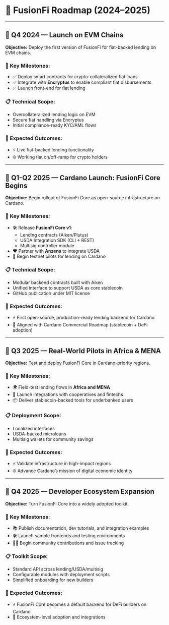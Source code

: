 # 🚀 FusionFi Roadmap (2024–2025)

---

## 📅 Q4 2024 — Launch on EVM Chains

**Objective:** Deploy the first version of FusionFi for fiat-backed lending on EVM chains.

### 🔑 Key Milestones:
- ✅ Deploy smart contracts for crypto-collateralized fiat loans  
- ✅ Integrate with **Encryptus** to enable compliant fiat disbursements  
- ✅ Launch front-end for fiat lending  

### 📋 Technical Scope:
- Overcollateralized lending logic on EVM  
- Secure fiat handling via Encryptus  
- Initial compliance-ready KYC/AML flows  

### 🎯 Expected Outcomes:
- ⚡ Live fiat-backed lending functionality  
- 🌐 Working fiat on/off-ramp for crypto holders  

---

## 📅 Q1-Q2 2025 — Cardano Launch: FusionFi Core Begins

**Objective:** Begin rollout of FusionFi Core as open-source infrastructure on Cardano.

### 🔑 Key Milestones:
- 🛠️ Release **FusionFi Core v1**:
  - Lending contracts (Aiken/Plutus)  
  - USDA Integration SDK (CLI + REST)  
  - Multisig controller module  
- ❤️ Partner with **Anzens** to integrate USDA  
- 🧪 Begin testnet pilots for lending on Cardano  

### 📋 Technical Scope:
- Modular backend contracts built with Aiken  
- Unified interface to support USDA as core stablecoin  
- GitHub publication under MIT license  

### 🎯 Expected Outcomes:
- ⚡ First open-source, production-ready lending backend for Cardano  
- 🔗 Aligned with Cardano Commercial Roadmap (stablecoin + DeFi adoption)

---

## 📅 Q3 2025 — Real-World Pilots in Africa & MENA

**Objective:** Test and deploy FusionFi Core in Cardano-priority regions.

### 🔑 Key Milestones:
- 🌍 Field-test lending flows in **Africa and MENA**  
- 🤝 Launch integrations with cooperatives and fintechs  
- 📦 Deliver stablecoin-backed tools for underbanked users  

### 📋 Deployment Scope:
- Localized interfaces  
- USDA-backed microloans  
- Multisig wallets for community savings  

### 🎯 Expected Outcomes:
- ⚡ Validate infrastructure in high-impact regions  
- 🌐 Advance Cardano’s mission of digital economic identity

---

## 📅 Q4 2025 — Developer Ecosystem Expansion

**Objective:** Turn FusionFi Core into a widely adopted toolkit.

### 🔑 Key Milestones:
- 📚 Publish documentation, dev tutorials, and integration examples  
- 🛠️ Launch sample frontends and testing environments  
- 🧑‍💻 Begin community contributions and issue tracking  

### 📋 Toolkit Scope:
- Standard API across lending/USDA/multisig  
- Configurable modules with deployment scripts  
- Simplified onboarding for new builders  

### 🎯 Expected Outcomes:
- ⚡ FusionFi Core becomes a default backend for DeFi builders on Cardano  
- 🚀 Ecosystem-level adoption and integrations
